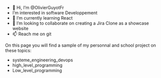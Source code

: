 - 👋 Hi, I’m @OlivierGuyotFr
- I’m interested in software Developpement
- 🌱 I’m currently learning React
- 💞️ I’m looking to collaborate on creating a Jira Clone as a showcase website
- 📫 Reach me on git

On this page you will find a sample of my personnal and school project on these topics:
- systeme_engineering_devops
- high_level_programming
- Low_level_programming
